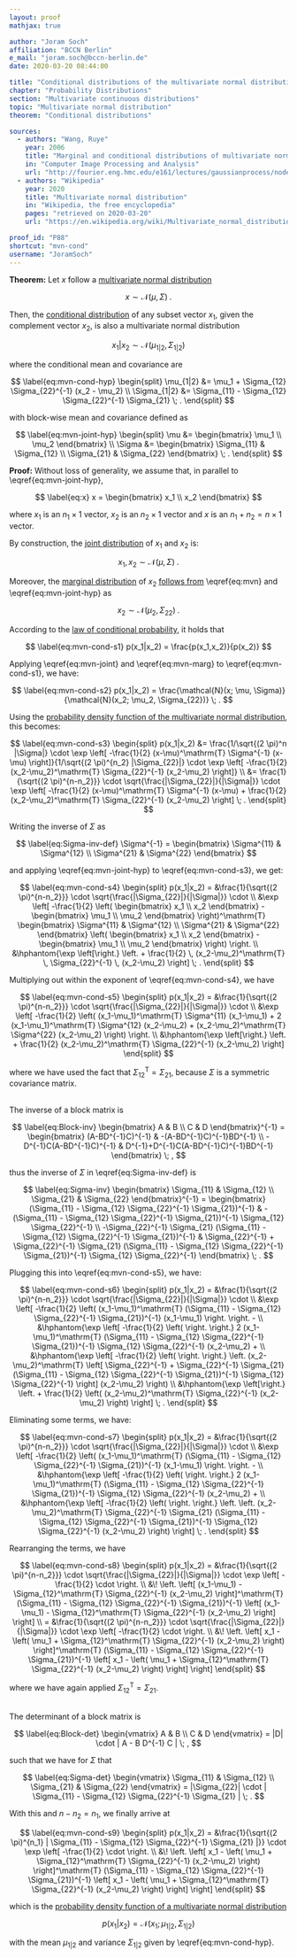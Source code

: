 ```yaml
---
layout: proof
mathjax: true

author: "Joram Soch"
affiliation: "BCCN Berlin"
e_mail: "joram.soch@bccn-berlin.de"
date: 2020-03-20 08:44:00

title: "Conditional distributions of the multivariate normal distribution"
chapter: "Probability Distributions"
section: "Multivariate continuous distributions"
topic: "Multivariate normal distribution"
theorem: "Conditional distributions"

sources:
  - authors: "Wang, Ruye"
    year: 2006
    title: "Marginal and conditional distributions of multivariate normal distribution"
    in: "Computer Image Processing and Analysis"
    url: "http://fourier.eng.hmc.edu/e161/lectures/gaussianprocess/node7.html"
  - authors: "Wikipedia"
    year: 2020
    title: "Multivariate normal distribution"
    in: "Wikipedia, the free encyclopedia"
    pages: "retrieved on 2020-03-20"
    url: "https://en.wikipedia.org/wiki/Multivariate_normal_distribution#Conditional_distributions"

proof_id: "P88"
shortcut: "mvn-cond"
username: "JoramSoch"
---
```



**Theorem:** Let $x$ follow a [multivariate normal distribution](/D/mvn)

$$ \label{eq:mvn}
x \sim \mathcal{N}(\mu, \Sigma) \; .
$$

Then, the [conditional distribution](/D/cd) of any subset vector $x_1$, given the complement vector $x_2$, is also a multivariate normal distribution

$$ \label{eq:mvn-cond}
x_1|x_2 \sim \mathcal{N}(\mu_{1|2}, \Sigma_{1|2})
$$

where the conditional mean and covariance are

$$ \label{eq:mvn-cond-hyp}
\begin{split}
\mu_{1|2} &= \mu_1 + \Sigma_{12} \Sigma_{22}^{-1} (x_2 - \mu_2) \\
\Sigma_{1|2} &= \Sigma_{11} - \Sigma_{12} \Sigma_{22}^{-1} \Sigma_{21} \; .
\end{split}
$$

with block-wise mean and covariance defined as

$$ \label{eq:mvn-joint-hyp}
\begin{split}
\mu &= \begin{bmatrix} \mu_1 \\ \mu_2 \end{bmatrix} \\
\Sigma &= \begin{bmatrix} \Sigma_{11} & \Sigma_{12} \\ \Sigma_{21} & \Sigma_{22} \end{bmatrix} \; .
\end{split}
$$


**Proof:** Without loss of generality, we assume that, in parallel to \eqref{eq:mvn-joint-hyp},

$$ \label{eq:x}
x = \begin{bmatrix} x_1 \\ x_2 \end{bmatrix}
$$

where $x_1$ is an $n_1 \times 1$ vector, $x_2$ is an $n_2 \times 1$ vector and $x$ is an $n_1 + n_2 = n \times 1$ vector.

By construction, the [joint distribution](/D/jd) of $x_1$ and $x_2$ is:

$$ \label{eq:mvn-joint}
x_1,x_2 \sim \mathcal{N}(\mu, \Sigma) \; .
$$

Moreover, the [marginal distribution](/D/md) of $x_2$ [follows from](/P/mvn-marg) \eqref{eq:mvn} and \eqref{eq:mvn-joint-hyp} as

$$ \label{eq:mvn-marg}
x_2 \sim \mathcal{N}(\mu_2, \Sigma_{22}) \; .
$$

According to the [law of conditional probability](/D/prob-cond), it holds that

$$ \label{eq:mvn-cond-s1}
p(x_1|x_2) = \frac{p(x_1,x_2)}{p(x_2)}
$$

Applying \eqref{eq:mvn-joint} and \eqref{eq:mvn-marg} to \eqref{eq:mvn-cond-s1}, we have:

$$ \label{eq:mvn-cond-s2}
p(x_1|x_2) = \frac{\mathcal{N}(x; \mu, \Sigma)}{\mathcal{N}(x_2; \mu_2, \Sigma_{22})} \; .
$$

Using the [probability density function of the multivariate normal distribution](/P/mvn-pdf), this becomes:

$$ \label{eq:mvn-cond-s3}
\begin{split}
p(x_1|x_2) &= \frac{1/\sqrt{(2 \pi)^n |\Sigma|} \cdot \exp \left[ -\frac{1}{2} (x-\mu)^\mathrm{T} \Sigma^{-1} (x-\mu) \right]}{1/\sqrt{(2 \pi)^{n_2} |\Sigma_{22}|} \cdot \exp \left[ -\frac{1}{2} (x_2-\mu_2)^\mathrm{T} \Sigma_{22}^{-1} (x_2-\mu_2) \right]} \\
&= \frac{1}{\sqrt{(2 \pi)^{n-n_2}}} \cdot \sqrt{\frac{|\Sigma_{22}|}{|\Sigma|}} \cdot \exp \left[ -\frac{1}{2} (x-\mu)^\mathrm{T} \Sigma^{-1} (x-\mu) + \frac{1}{2} (x_2-\mu_2)^\mathrm{T} \Sigma_{22}^{-1} (x_2-\mu_2) \right] \; .
\end{split}
$$

Writing the inverse of $\Sigma$ as

$$ \label{eq:Sigma-inv-def}
\Sigma^{-1} = \begin{bmatrix} \Sigma^{11} & \Sigma^{12} \\ \Sigma^{21} & \Sigma^{22} \end{bmatrix}
$$

and applying \eqref{eq:mvn-joint-hyp} to \eqref{eq:mvn-cond-s3}, we get:

$$ \label{eq:mvn-cond-s4}
\begin{split}
p(x_1|x_2) = &\frac{1}{\sqrt{(2 \pi)^{n-n_2}}} \cdot \sqrt{\frac{|\Sigma_{22}|}{|\Sigma|}} \cdot \\
&\exp \left[ -\frac{1}{2} \left( \begin{bmatrix} x_1 \\ x_2 \end{bmatrix} - \begin{bmatrix} \mu_1 \\ \mu_2 \end{bmatrix} \right)^\mathrm{T} \begin{bmatrix} \Sigma^{11} & \Sigma^{12} \\ \Sigma^{21} & \Sigma^{22} \end{bmatrix} \left( \begin{bmatrix} x_1 \\ x_2 \end{bmatrix} - \begin{bmatrix} \mu_1 \\ \mu_2 \end{bmatrix} \right) \right. \\
&\hphantom{\exp \left[\right.} \left. + \frac{1}{2} \, (x_2-\mu_2)^\mathrm{T} \, \Sigma_{22}^{-1} \, (x_2-\mu_2) \right] \; .
\end{split}
$$

Multiplying out within the exponent of \eqref{eq:mvn-cond-s4}, we have

$$ \label{eq:mvn-cond-s5}
\begin{split}
p(x_1|x_2) = &\frac{1}{\sqrt{(2 \pi)^{n-n_2}}} \cdot \sqrt{\frac{|\Sigma_{22}|}{|\Sigma|}} \cdot \\
&\exp \left[ -\frac{1}{2} \left( (x_1-\mu_1)^\mathrm{T} \Sigma^{11} (x_1-\mu_1) + 2 (x_1-\mu_1)^\mathrm{T} \Sigma^{12} (x_2-\mu_2) + (x_2-\mu_2)^\mathrm{T} \Sigma^{22} (x_2-\mu_2) \right) \right. \\
&\hphantom{\exp \left[\right.} \left. + \frac{1}{2} (x_2-\mu_2)^\mathrm{T} \Sigma_{22}^{-1} (x_2-\mu_2) \right]
\end{split}
$$

where we have used the fact that $\Sigma_{12}^\mathrm{T} = \Sigma_{21}$, because $\Sigma$ is a symmetric covariance matrix.

<br>
The inverse of a block matrix is

$$ \label{eq:Block-inv}
\begin{bmatrix} A & B \\ C & D \end{bmatrix}^{-1} = \begin{bmatrix} (A-BD^{-1}C)^{-1} & -(A-BD^{-1}C)^{-1}BD^{-1} \\ -D^{-1}C(A-BD^{-1}C)^{-1} & D^{-1}+D^{-1}C(A-BD^{-1}C)^{-1}BD^{-1} \end{bmatrix} \; ,
$$

thus the inverse of $\Sigma$ in \eqref{eq:Sigma-inv-def} is

$$ \label{eq:Sigma-inv}
\begin{bmatrix} \Sigma_{11} & \Sigma_{12} \\ \Sigma_{21} & \Sigma_{22} \end{bmatrix}^{-1} = \begin{bmatrix} (\Sigma_{11} - \Sigma_{12} \Sigma_{22}^{-1} \Sigma_{21})^{-1} & -(\Sigma_{11} - \Sigma_{12} \Sigma_{22}^{-1} \Sigma_{21})^{-1} \Sigma_{12} \Sigma_{22}^{-1} \\ -\Sigma_{22}^{-1} \Sigma_{21} (\Sigma_{11} - \Sigma_{12} \Sigma_{22}^{-1} \Sigma_{21})^{-1} & \Sigma_{22}^{-1} + \Sigma_{22}^{-1} \Sigma_{21} (\Sigma_{11} - \Sigma_{12} \Sigma_{22}^{-1} \Sigma_{21})^{-1} \Sigma_{12} \Sigma_{22}^{-1} \end{bmatrix} \; .
$$

Plugging this into \eqref{eq:mvn-cond-s5}, we have:

$$ \label{eq:mvn-cond-s6}
\begin{split}
p(x_1|x_2) = &\frac{1}{\sqrt{(2 \pi)^{n-n_2}}} \cdot \sqrt{\frac{|\Sigma_{22}|}{|\Sigma|}} \cdot \\
&\exp \left[ -\frac{1}{2} \left( (x_1-\mu_1)^\mathrm{T} (\Sigma_{11} - \Sigma_{12} \Sigma_{22}^{-1} \Sigma_{21})^{-1} (x_1-\mu_1) \right. \right. - \\
&\hphantom{\exp \left[ -\frac{1}{2} \left( \right. \right.} 2 (x_1-\mu_1)^\mathrm{T} (\Sigma_{11} - \Sigma_{12} \Sigma_{22}^{-1} \Sigma_{21})^{-1} \Sigma_{12} \Sigma_{22}^{-1} (x_2-\mu_2) + \\
&\hphantom{\exp \left[ -\frac{1}{2} \left( \right. \right.} \left. (x_2-\mu_2)^\mathrm{T} \left[ \Sigma_{22}^{-1} + \Sigma_{22}^{-1} \Sigma_{21} (\Sigma_{11} - \Sigma_{12} \Sigma_{22}^{-1} \Sigma_{21})^{-1} \Sigma_{12} \Sigma_{22}^{-1} \right] (x_2-\mu_2) \right) \\
&\hphantom{\exp \left[\right.} \left. + \frac{1}{2} \left( (x_2-\mu_2)^\mathrm{T} \Sigma_{22}^{-1} (x_2-\mu_2) \right) \right] \; .
\end{split}
$$

Eliminating some terms, we have:

$$ \label{eq:mvn-cond-s7}
\begin{split}
p(x_1|x_2) = &\frac{1}{\sqrt{(2 \pi)^{n-n_2}}} \cdot \sqrt{\frac{|\Sigma_{22}|}{|\Sigma|}} \cdot \\
&\exp \left[ -\frac{1}{2} \left( (x_1-\mu_1)^\mathrm{T} (\Sigma_{11} - \Sigma_{12} \Sigma_{22}^{-1} \Sigma_{21})^{-1} (x_1-\mu_1) \right. \right. - \\
&\hphantom{\exp \left[ -\frac{1}{2} \left( \right. \right.} 2 (x_1-\mu_1)^\mathrm{T} (\Sigma_{11} - \Sigma_{12} \Sigma_{22}^{-1} \Sigma_{21})^{-1} \Sigma_{12} \Sigma_{22}^{-1} (x_2-\mu_2) + \\
&\hphantom{\exp \left[ -\frac{1}{2} \left( \right. \right.} \left. \left. (x_2-\mu_2)^\mathrm{T} \Sigma_{22}^{-1} \Sigma_{21} (\Sigma_{11} - \Sigma_{12} \Sigma_{22}^{-1} \Sigma_{21})^{-1} \Sigma_{12} \Sigma_{22}^{-1} (x_2-\mu_2) \right) \right] \; .
\end{split}
$$

Rearranging the terms, we have

$$ \label{eq:mvn-cond-s8}
\begin{split}
p(x_1|x_2) = &\frac{1}{\sqrt{(2 \pi)^{n-n_2}}} \cdot \sqrt{\frac{|\Sigma_{22}|}{|\Sigma|}} \cdot \exp \left[ -\frac{1}{2} \cdot \right. \\
&\! \left. \left[ (x_1-\mu_1) - \Sigma_{12}^\mathrm{T} \Sigma_{22}^{-1} (x_2-\mu_2) \right]^\mathrm{T} (\Sigma_{11} - \Sigma_{12} \Sigma_{22}^{-1} \Sigma_{21})^{-1} \left[ (x_1-\mu_1) - \Sigma_{12}^\mathrm{T} \Sigma_{22}^{-1} (x_2-\mu_2) \right] \right] \\
= &\frac{1}{\sqrt{(2 \pi)^{n-n_2}}} \cdot \sqrt{\frac{|\Sigma_{22}|}{|\Sigma|}} \cdot \exp \left[ -\frac{1}{2} \cdot \right. \\
&\! \left. \left[ x_1 - \left( \mu_1 + \Sigma_{12}^\mathrm{T} \Sigma_{22}^{-1} (x_2-\mu_2) \right) \right]^\mathrm{T} (\Sigma_{11} - \Sigma_{12} \Sigma_{22}^{-1} \Sigma_{21})^{-1} \left[ x_1 - \left( \mu_1 + \Sigma_{12}^\mathrm{T} \Sigma_{22}^{-1} (x_2-\mu_2) \right) \right] \right]
\end{split}
$$

where we have again applied $\Sigma_{12}^\mathrm{T} = \Sigma_{21}$.

<br>
The determinant of a block matrix is

$$ \label{eq:Block-det}
\begin{vmatrix} A & B \\ C & D \end{vmatrix} = |D| \cdot | A - B D^{-1} C | \; ,
$$

such that we have for $\Sigma$ that

$$ \label{eq:Sigma-det}
\begin{vmatrix} \Sigma_{11} & \Sigma_{12} \\ \Sigma_{21} & \Sigma_{22} \end{vmatrix} = |\Sigma_{22}| \cdot | \Sigma_{11} - \Sigma_{12} \Sigma_{22}^{-1} \Sigma_{21} | \; .
$$

With this and $n - n_2 = n_1$, we finally arrive at

$$ \label{eq:mvn-cond-s9}
\begin{split}
p(x_1|x_2) = &\frac{1}{\sqrt{(2 \pi)^{n_1} | \Sigma_{11} - \Sigma_{12} \Sigma_{22}^{-1} \Sigma_{21} |}} \cdot \exp \left[ -\frac{1}{2} \cdot \right. \\
&\! \left. \left[ x_1 - \left( \mu_1 + \Sigma_{12}^\mathrm{T} \Sigma_{22}^{-1} (x_2-\mu_2) \right) \right]^\mathrm{T} (\Sigma_{11} - \Sigma_{12} \Sigma_{22}^{-1} \Sigma_{21})^{-1} \left[ x_1 - \left( \mu_1 + \Sigma_{12}^\mathrm{T} \Sigma_{22}^{-1} (x_2-\mu_2) \right) \right] \right]
\end{split}
$$

which is the [probability density function of a multivariate normal distribution](/P/mvn-pdf)

$$ \label{eq:mvn-cond-s10}
p(x_1|x_2) = \mathcal{N}(x_1; \mu_{1|2}, \Sigma_{1|2})
$$

with the mean $\mu_{1|2}$ and variance $\Sigma_{1|2}$ given by \eqref{eq:mvn-cond-hyp}.